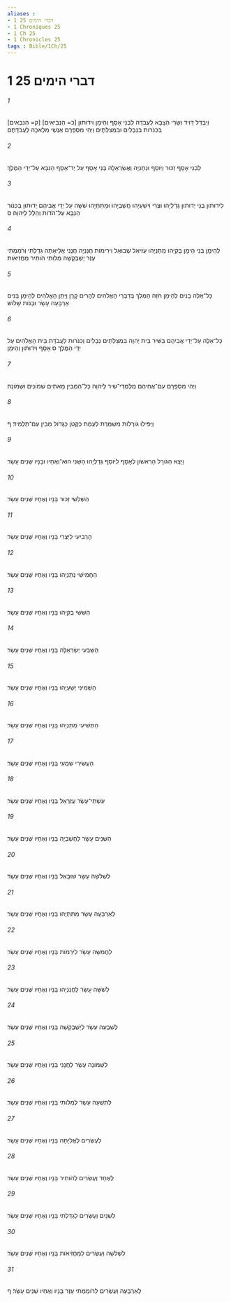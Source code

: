 ```yaml
---
aliases : 
- 1 דברי הימים 25
- 1 Chroniques 25
- 1 Ch 25
- 1 Chronicles 25
tags : Bible/1Ch/25
---
```


# 1 דברי הימים 25

###### 1
וַיַּבְדֵּל דָּוִיד וְשָׂרֵי הַצָּבָא לַעֲבֹדָה לִבְנֵי אָסָף וְהֵימָן וִידוּתוּן [כ= הַנְּבִּיאִים] [ק= הַנִּבְּאִים] בְּכִנֹּרֹות בִּנְבָלִים וּבִמְצִלְתָּיִם וַיְהִי מִסְפָּרָם אַנְשֵׁי מְלָאכָה לַעֲבֹדָתָם׃
###### 2
לִבְנֵי אָסָף זַכּוּר וְיֹוסֵף וּנְתַנְיָה וַאֲשַׂרְאֵלָה בְּנֵי אָסָף עַל יַד־אָסָף הַנִּבָּא עַל־יְדֵי הַמֶּלֶךְ׃
###### 3
לִידוּתוּן בְּנֵי יְדוּתוּן גְּדַלְיָהוּ וּצְרִי וִישַׁעְיָהוּ חֲשַׁבְיָהוּ וּמַתִּתְיָהוּ שִׁשָּׁה עַל יְדֵי אֲבִיהֶם יְדוּתוּן בַּכִּנֹּור הַנִּבָּא עַל־הֹדֹות וְהַלֵּל לַיהוָה׃ ס
###### 4
לְהֵימָן בְּנֵי הֵימָן בֻּקִּיָּהוּ מַתַּנְיָהוּ עֻזִּיאֵל שְׁבוּאֵל וִירִימֹות חֲנַנְיָה חֲנָנִי אֱלִיאָתָה גִדַּלְתִּי וְרֹמַמְתִּי עֶזֶר יָשְׁבְּקָשָׁה מַלֹּותִי הֹותִיר מַחֲזִיאֹות׃
###### 5
כָּל־אֵלֶּה בָנִים לְהֵימָן חֹזֵה הַמֶּלֶךְ בְּדִבְרֵי הָאֱלֹהִים לְהָרִים קָרֶן וַיִּתֵּן הָאֱלֹהִים לְהֵימָן בָּנִים אַרְבָּעָה עָשָׂר וּבָנֹות שָׁלֹושׁ׃
###### 6
כָּל־אֵלֶּה עַל־יְדֵי אֲבִיהֶם בַּשִּׁיר בֵּית יְהוָה בִּמְצִלְתַּיִם נְבָלִים וְכִנֹּרֹות לַעֲבֹדַת בֵּית הָאֱלֹהִים עַל יְדֵי הַמֶּלֶךְ ס אָסָף וִידוּתוּן וְהֵימָן׃
###### 7
וַיְהִי מִסְפָּרָם עִם־אֲחֵיהֶם מְלֻמְּדֵי־שִׁיר לַיהוָה כָּל־הַמֵּבִין מָאתַיִם שְׁמֹונִים וּשְׁמֹונָה׃
###### 8
וַיַּפִּילוּ גֹּורָלֹות מִשְׁמֶרֶת לְעֻמַּת כַּקָּטֹן כַּגָּדֹול מֵבִין עִם־תַּלְמִיד׃ ף
###### 9
וַיֵּצֵא הַגֹּורָל הָרִאשֹׁון לְאָסָף לְיֹוסֵף גְּדַלְיָהוּ הַשֵּׁנִי הוּא־וְאֶחָיו וּבָנָיו שְׁנֵים עָשָׂר׃
###### 10
הַשְּׁלִשִׁי זַכּוּר בָּנָיו וְאֶחָיו שְׁנֵים עָשָׂר׃
###### 11
הָרְבִיעִי לַיִּצְרִי בָּנָיו וְאֶחָיו שְׁנֵים עָשָׂר׃
###### 12
הַחֲמִישִׁי נְתַנְיָהוּ בָּנָיו וְאֶחָיו שְׁנֵים עָשָׂר׃
###### 13
הַשִּׁשִּׁי בֻקִּיָּהוּ בָּנָיו וְאֶחָיו שְׁנֵים עָשָׂר׃
###### 14
הַשְּׁבִעִי יְשַׂרְאֵלָה בָּנָיו וְאֶחָיו שְׁנֵים עָשָׂר׃
###### 15
הַשְּׁמִינִי יְשַׁעְיָהוּ בָּנָיו וְאֶחָיו שְׁנֵים עָשָׂר׃
###### 16
הַתְּשִׁיעִי מַתַּנְיָהוּ בָּנָיו וְאֶחָיו שְׁנֵים עָשָׂר׃
###### 17
הָעֲשִׂירִי שִׁמְעִי בָּנָיו וְאֶחָיו שְׁנֵים עָשָׂר׃
###### 18
עַשְׁתֵּי־עָשָׂר עֲזַרְאֵל בָּנָיו וְאֶחָיו שְׁנֵים עָשָׂר׃
###### 19
הַשְּׁנֵים עָשָׂר לַחֲשַׁבְיָה בָּנָיו וְאֶחָיו שְׁנֵים עָשָׂר׃
###### 20
לִשְׁלֹשָׁה עָשָׂר שׁוּבָאֵל בָּנָיו וְאֶחָיו שְׁנֵים עָשָׂר׃
###### 21
לְאַרְבָּעָה עָשָׂר מַתִּתְיָהוּ בָּנָיו וְאֶחָיו שְׁנֵים עָשָׂר׃
###### 22
לַחֲמִשָּׁה עָשָׂר לִירֵמֹות בָּנָיו וְאֶחָיו שְׁנֵים עָשָׂר׃
###### 23
לְשִׁשָּׁה עָשָׂר לַחֲנַנְיָהוּ בָּנָיו וְאֶחָיו שְׁנֵים עָשָׂר׃
###### 24
לְשִׁבְעָה עָשָׂר לְיָשְׁבְּקָשָׁה בָּנָיו וְאֶחָיו שְׁנֵים עָשָׂר׃
###### 25
לִשְׁמֹונָה עָשָׂר לַחֲנָנִי בָּנָיו וְאֶחָיו שְׁנֵים עָשָׂר׃
###### 26
לְתִשְׁעָה עָשָׂר לְמַלֹּותִי בָּנָיו וְאֶחָיו שְׁנֵים עָשָׂר׃
###### 27
לְעֶשְׂרִים לֶאֱלִיָּתָה בָּנָיו וְאֶחָיו שְׁנֵים עָשָׂר׃
###### 28
לְאֶחָד וְעֶשְׂרִים לְהֹותִיר בָּנָיו וְאֶחָיו שְׁנֵים עָשָׂר׃
###### 29
לִשְׁנַיִם וְעֶשְׂרִים לְגִדַּלְתִּי בָּנָיו וְאֶחָיו שְׁנֵים עָשָׂר׃
###### 30
לִשְׁלֹשָׁה וְעֶשְׂרִים לְמַחֲזִיאֹות בָּנָיו וְאֶחָיו שְׁנֵים עָשָׂר׃
###### 31
לְאַרְבָּעָה וְעֶשְׂרִים לְרֹומַמְתִּי עָזֶר בָּנָיו וְאֶחָיו שְׁנֵים עָשָׂר׃ ף
